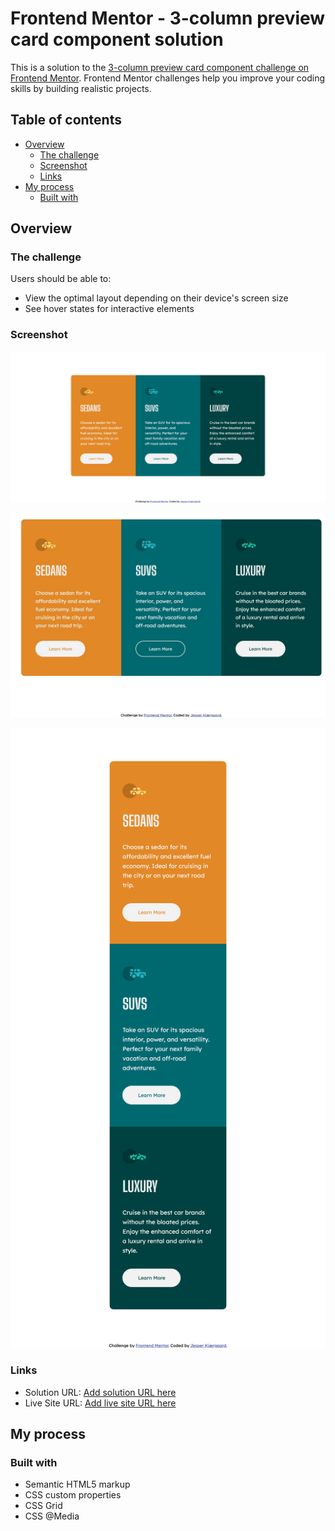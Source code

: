 # Frontend Mentor - 3-column preview card component solution

This is a solution to the [3-column preview card component challenge on Frontend Mentor](https://www.frontendmentor.io/challenges/3column-preview-card-component-pH92eAR2-). Frontend Mentor challenges help you improve your coding skills by building realistic projects. 

## Table of contents

- [Overview](#overview)
  - [The challenge](#the-challenge)
  - [Screenshot](#screenshot)
  - [Links](#links)
- [My process](#my-process)
  - [Built with](#built-with)

## Overview

### The challenge

Users should be able to:

- View the optimal layout depending on their device's screen size
- See hover states for interactive elements

### Screenshot

![](./DesktopComplete.png)

![](./DesktopHoverComplete.jpg)

![](./MobileComplete.png)

### Links

- Solution URL: [Add solution URL here](https://github.com/LivingGhoull/3-column-preview.github.io)
- Live Site URL: [Add live site URL here](https://livingghoull.github.io/3-column-preview.github.io/)

## My process

### Built with

- Semantic HTML5 markup
- CSS custom properties
- CSS Grid
- CSS @Media